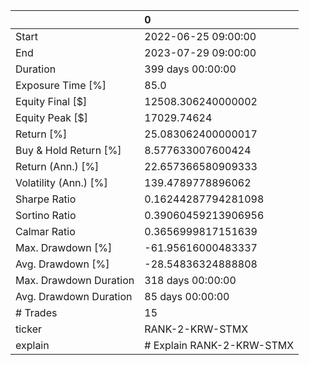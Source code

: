 |                        | 0                         |
|:-----------------------|:--------------------------|
| Start                  | 2022-06-25 09:00:00       |
| End                    | 2023-07-29 09:00:00       |
| Duration               | 399 days 00:00:00         |
| Exposure Time [%]      | 85.0                      |
| Equity Final [$]       | 12508.306240000002        |
| Equity Peak [$]        | 17029.74624               |
| Return [%]             | 25.083062400000017        |
| Buy & Hold Return [%]  | 8.577633007600424         |
| Return (Ann.) [%]      | 22.657366580909333        |
| Volatility (Ann.) [%]  | 139.4789778896062         |
| Sharpe Ratio           | 0.16244287794281098       |
| Sortino Ratio          | 0.39060459213906956       |
| Calmar Ratio           | 0.3656999817151639        |
| Max. Drawdown [%]      | -61.95616000483337        |
| Avg. Drawdown [%]      | -28.54836324888808        |
| Max. Drawdown Duration | 318 days 00:00:00         |
| Avg. Drawdown Duration | 85 days 00:00:00          |
| # Trades               | 15                        |
| ticker                 | RANK-2-KRW-STMX           |
| explain                | # Explain RANK-2-KRW-STMX |